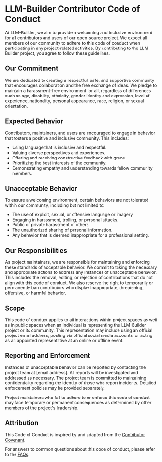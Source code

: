 # LLM-Builder Contributor Code of Conduct

At LLM-Builder, we aim to provide a welcoming and inclusive environment for all contributors and users of our open-source project. We expect all members of our community to adhere to this code of conduct when participating in any project-related activities. By contributing to the LLM-Builder project, you agree to follow these guidelines.

## Our Commitment

We are dedicated to creating a respectful, safe, and supportive community that encourages collaboration and the free exchange of ideas. We pledge to maintain a harassment-free environment for all, regardless of differences such as age, disability, ethnicity, gender identity and expression, level of experience, nationality, personal appearance, race, religion, or sexual orientation.

## Expected Behavior

Contributors, maintainers, and users are encouraged to engage in behavior that fosters a positive and inclusive community. This includes:

- Using language that is inclusive and respectful.
- Valuing diverse perspectives and experiences.
- Offering and receiving constructive feedback with grace.
- Prioritizing the best interests of the community.
- Demonstrating empathy and understanding towards fellow community members.

## Unacceptable Behavior

To ensure a welcoming environment, certain behaviors are not tolerated within our community, including but not limited to:

- The use of explicit, sexual, or offensive language or imagery.
- Engaging in harassment, trolling, or personal attacks.
- Public or private harassment of others.
- The unauthorized sharing of personal information.
- Any behavior that is deemed inappropriate for a professional setting.

## Our Responsibilities

As project maintainers, we are responsible for maintaining and enforcing these standards of acceptable behavior. We commit to taking the necessary and appropriate actions to address any instances of unacceptable behavior. This includes the removal, editing, or rejection of contributions that do not align with this code of conduct. We also reserve the right to temporarily or permanently ban contributors who display inappropriate, threatening, offensive, or harmful behavior.

## Scope

This code of conduct applies to all interactions within project spaces as well as in public spaces when an individual is representing the LLM-Builder project or its community. This representation may include using an official project email address, posting via official social media accounts, or acting as an appointed representative at an online or offline event.

## Reporting and Enforcement

Instances of unacceptable behavior can be reported by contacting the project team at [email address]. All reports will be investigated and addressed as necessary. The project team is committed to maintaining confidentiality regarding the identity of those who report incidents. Detailed enforcement policies may be provided separately.

Project maintainers who fail to adhere to or enforce this code of conduct may face temporary or permanent consequences as determined by other members of the project's leadership.

## Attribution

This Code of Conduct is inspired by and adapted from the [Contributor Covenant](https://www.contributor-covenant.org/version/2/0/code_of_conduct.html).

For answers to common questions about this code of conduct, please refer to the [FAQs](https://www.contributor-covenant.org/faq).
